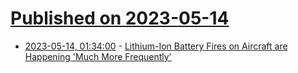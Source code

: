 # [Published on 2023-05-14](index.md)

* [2023-05-14, 01:34:00](https://tech.slashdot.org/story/23/05/13/2350215/lithium-ion-battery-fires-on-aircraft-are-happening-much-more-frequently?utm_source=rss1.0mainlinkanon&utm_medium=feed) - [Lithium-Ion Battery Fires on  Aircraft are Happening 'Much More Frequently'](https://tech.slashdot.org/story/23/05/13/2350215/lithium-ion-battery-fires-on-aircraft-are-happening-much-more-frequently?utm_source=rss1.0mainlinkanon&utm_medium=feed)
